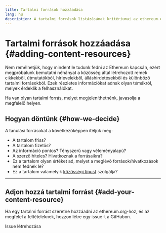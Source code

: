```yaml
---
title: Tartalmi források hozzáadása
lang: hu
description: A tartalmi források listázásának kritériumai az ethereum.org-on
---
```


# Tartalmi források hozzáadása {#adding-content-resources}

Nem remélhetjük, hogy mindent le tudunk fedni az Ethereum kapcsán, ezért megpróbálunk bemutatni néhányat a közösség által létrehozott remek cikkekből, útmutatókból, hírlevelekből, álláshirdetésekből és különböző tartalmi forrásokból. Ezek részletes információkat adnak olyan témákról, melyek érdeklik a felhasználókat.

Ha van olyan tartalmi forrás, melyet megjeleníthetnénk, javasolja a megfelelő helyen.

## Hogyan döntünk {#how-we-decide}

A tanulási forrásokat a következőképpen ítéljük meg:

- A tartalom friss?
- A tartalom fizetős?
- Az információ pontos? Tényszerű vagy véleményalapú?
- A szerző hiteles? Hivatkoznak a forrásaikra?
- Ez a tartalom olyan értéket ad, melyet a meglévő források/hivatkozások nem fednek le?
- Ez a tartalom valamelyik [közösségi típust](https://www.notion.so/efdn/Ethereum-org-User-Persona-Memo-b44dc1e89152457a87ba872b0dfa366c) szolgálja?

---

## Adjon hozzá tartalmi forrást {#add-your-content-resource}

Ha egy tartalmi forrást szeretne hozzáadni az ethereum.org-hoz, és az megfelel a feltételeknek, hozzon létre egy issue-t a GitHubon.

<ButtonLink to="https://github.com/ethereum/ethereum-org-website/issues/new?assignees=&labels=Type%3A+Feature&template=feature_request.yaml&title=">
  Issue létrehozása
</ButtonLink>
